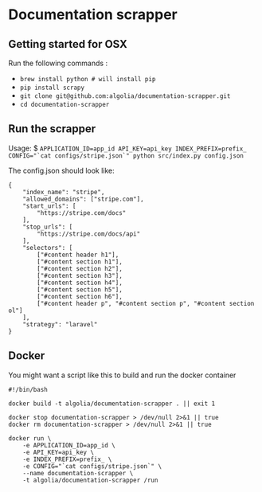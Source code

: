 # Documentation scrapper

## Getting started for OSX

Run the following commands :

- ```brew install python # will install pip```
- ```pip install scrapy```
- ```git clone git@github.com:algolia/documentation-scrapper.git```
- ```cd documentation-scrapper```

## Run the scrapper

Usage: $ ```APPLICATION_ID=app_id API_KEY=api_key INDEX_PREFIX=prefix_ CONFIG="`cat configs/stripe.json`" python src/index.py config.json```

The config.json should look like:

```
{
    "index_name": "stripe",
    "allowed_domains": ["stripe.com"],
    "start_urls": [
        "https://stripe.com/docs"
    ],
    "stop_urls": [
        "https://stripe.com/docs/api"
    ],
    "selectors": [
        ["#content header h1"],
        ["#content section h1"],
        ["#content section h2"],
        ["#content section h3"],
        ["#content section h4"],
        ["#content section h5"],
        ["#content section h6"],
        ["#content header p", "#content section p", "#content section ol"]
    ],
    "strategy": "laravel"
}
```

## Docker

You might want a script like this to build and run the docker container

```
#!/bin/bash

docker build -t algolia/documentation-scrapper . || exit 1

docker stop documentation-scrapper > /dev/null 2>&1 || true
docker rm documentation-scrapper > /dev/null 2>&1 || true

docker run \
    -e APPLICATION_ID=app_id \
    -e API_KEY=api_key \
    -e INDEX_PREFIX=prefix_ \
    -e CONFIG="`cat configs/stripe.json`" \
    --name documentation-scrapper \
    -t algolia/documentation-scrapper /run
```